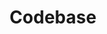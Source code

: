 ---
layout: redirect
redirect: https://github.com/languini-kitchen/languini-kitchen
permalink: /codebase/
title: Codebase
nav: true
nav_order: 3
---